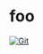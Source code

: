 # foo

[![Git](https://app.soluble.cloud/api/v1/public/badges/d8c122be-408f-45ac-a76a-74d52b41c9b1.svg?orgId=451115019187)](https://app.soluble.cloud/repos/details/github.com/michaelneale/foo?orgId=451115019187)  